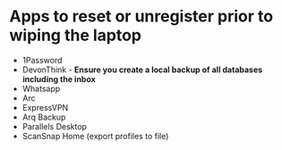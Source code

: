 # Apps to reset or unregister prior to wiping the laptop

- 1Password
- DevonThink - **Ensure you create a local backup of all databases including the inbox**
- Whatsapp
- Arc
- ExpressVPN
- Arq Backup
- Parallels Desktop
- ScanSnap Home (export profiles to file)
